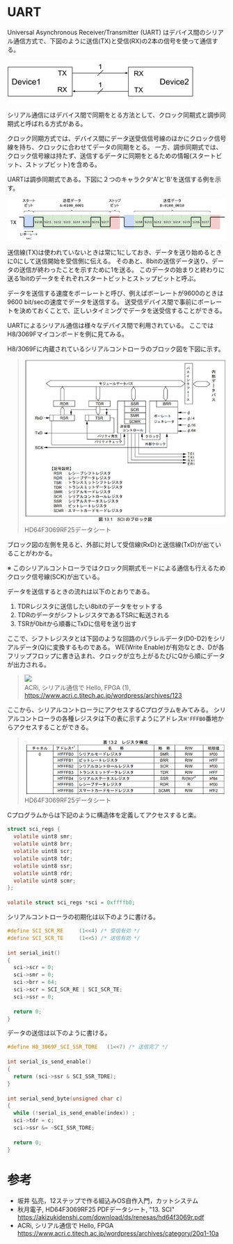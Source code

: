 # UART

Universal Asynchronous Receiver/Transmitter (UART) はデバイス間のシリアル通信方式で、下図のように送信(TX)と受信(RX)の2本の信号を使って通信する。

![](./img/UART.PNG)

シリアル通信にはデバイス間で同期をとる方法として、クロック同期式と調歩同期式と呼ばれる方式がある。

クロック同期方式では、デバイス間にデータ送受信信号線のほかにクロック信号線を持ち、クロックに合わせてデータの同期をとる。
一方、調歩同期式では、クロック信号線は持たず、送信するデータに同期をとるための情報(スタートビット、ストップビット)を含める。

UARTは調歩同期式である。下図に２つのキャラクタ'A'と'B'を送信する例を示す。

![](./img/UART-TIMING.PNG)

送信線(TX)は使われていないときは常に1にしておき、データを送り始めるときに0にして送信開始を受信側に伝える。
そのあと、8bitの送信データ送り、データの送信が終わったことを示すために1を送る。
このデータの始まりと終わりに送る1bitのデータをそれぞれスタートビットとストップビットと呼ぶ。

データを送信する速度をボーレートと呼び、例えばボーレートが9600のときは9600 bit/secの速度でデータを送信する。
送受信デバイス間で事前にボーレートを決めておくことで、正しいタイミングでデータを送受信することができる。

UARTによるシリアル通信は様々なデバイス間で利用されている。
ここではH8/3069Fマイコンボードを例に見てみる。

H8/3069Fに内蔵されているシリアルコントローラのブロック図を下図に示す。

> ![](./img/SCI-BLK.PNG)\
> HD64F3069RF25データシート

ブロック図の左側を見ると、外部に対して受信線(RxD)と送信線(TxD)が出ていることがわかる。

※ このシリアルコントローラではクロック同期式モードによる通信も行えるためクロック信号線(SCK)が出ている。

データを送信するときの流れは以下のとおりである。

1) TDRレジスタに送信したい8bitのデータをセットする
1) TDRのデータがシフトレジスタであるTSRに転送される
1) TSRが0bitから順番にTxDに信号を送り出す

ここで、シフトレジスタとは下図のような回路のパラレルデータ(D0-D2)をシリアルデータ(Q)に変換するものである。
WE(Write Enable)が有効なとき、Dが各フリップフロップに書き込まれ、クロックが立ち上がるたびにQから順にデータが出力される。

> ![](https://www.acri.c.titech.ac.jp/wordpress/wp-content/uploads/2020/03/20Q1_10A_1_shiftregister_ps-768x328.png)\
> ACRi, シリアル通信で Hello, FPGA (1), https://www.acri.c.titech.ac.jp/wordpress/archives/123

ここから、シリアルコントローラにアクセスするCプログラムをみてみる。
シリアルコントローラの各種レジスタは下の表に示すようにアドレス`H'FFFB0`番地からアクセスすることができる。

> ![](./img/REG-ADDR.PNG)\
> HD64F3069RF25データシート

Cプログラムからは下記のように構造体を定義してアクセスすると楽。

```c
struct sci_regs {
  volatile uint8 smr;
  volatile uint8 brr;
  volatile uint8 scr;
  volatile uint8 tdr;
  volatile uint8 ssr;
  volatile uint8 rdr;
  volatile uint8 scmr;
};

volatile struct sci_regs *sci = 0xffffb0;
```

シリアルコントローラの初期化は以下のように書ける。

```c
#define SCI_SCR_RE     (1<<4) /* 受信有効 */
#define SCI_SCR_TE     (1<<5) /* 送信有効 */

int serial_init()
{
  sci->scr = 0;
  sci->smr = 0;
  sci->brr = 64;
  sci->scr = SCI_SCR_RE | SCI_SCR_TE;
  sci->ssr = 0;

  return 0;
}
```

データの送信は以下のように書ける。

```c
#define H8_3069F_SCI_SSR_TDRE   (1<<7) /* 送信完了 */

int serial_is_send_enable()
{
  return (sci->ssr & SCI_SSR_TDRE);
}

int serial_send_byte(unsigned char c)
{
  while (!serial_is_send_enable(index)) ;
  sci->tdr = c;
  sci->ssr &= ~SCI_SSR_TDRE;

  return 0;
}
```

# 参考
- 坂井 弘亮，12ステップで作る組込みOS自作入門，カットシステム
- 秋月電子, HD64F3069RF25 PDFデータシート, "13. SCI"
https://akizukidenshi.com/download/ds/renesas/hd64f3069r.pdf
- ACRi, シリアル通信で Hello, FPGA
https://www.acri.c.titech.ac.jp/wordpress/archives/category/20q1-10a
